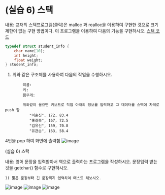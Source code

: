 # (실습 6) 스택

내용: 교재의 스택프로그램(클릭)은 malloc 과 realloc을 이용하여 구현한 것으로 크기 제한이 없는 구현 방법이다.
       이 프로그램을 이용하여 다음의 기능을 구현하시오.
[스택 코드](https://github.com/qlkdkd/DataStruct/blob/main/week5/stack_array/stack_array/stack_array.c)

```c
typedef struct student_info {
    char name[10];
    int height;
    float weight;
} student_info;    
```
1) 위와 같은 구조체를 사용하여 다음의 작업을 수행하시오.

```
        이름: 
        키:
        몸무게: 

        위와같이 물으면 키보드로 직접 아래의 정보를 입력하고 그 데이터를 스택에 차례로 push 함       
           "이순신", 172, 83.4
           "홍길동", 167, 72.5
           "김유신", 159, 70.8
           "유관순", 163, 58.4
```

4번을 pop 하여 화면에 출력함 
![image](https://github.com/qlkdkd/DataStruct/assets/71871927/6ac6a401-f086-4654-9faf-cd6a80fd04e8)

(실습 6) 스택

내용: 영어 문장을 입력받아서 역으로 출력하는 프로그램을 작성하시오.
       문장입력 받는 것을 getchar() 함수로 구현하시오.

    1) 짧은 문장부터 긴 문장까지 입력하여 테스트 해보시오.
![image](https://github.com/qlkdkd/DataStruct/assets/71871927/fae7b928-ab0e-4e89-94b2-964d24d65328)
![image](https://github.com/qlkdkd/DataStruct/assets/71871927/5d19b161-15da-449d-aeb9-d374c394c0a1)
![image](https://github.com/qlkdkd/DataStruct/assets/71871927/9afbfc51-91f2-41e1-aea5-6f36e103d299)

